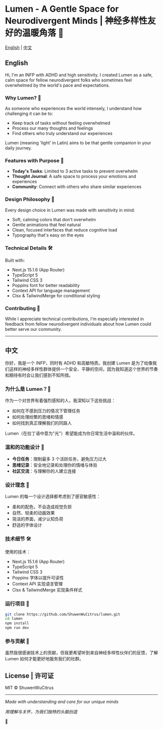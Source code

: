 # Lumen - A Gentle Space for Neurodivergent Minds | 神经多样性友好的温暖角落 🌱

[English](#english) | [中文](#中文)

## English

Hi, I'm an INFP with ADHD and high sensitivity. I created Lumen as a safe, calm space for fellow neurodivergent folks who sometimes feel overwhelmed by the world's pace and expectations.

### Why Lumen? 💭

As someone who experiences the world intensely, I understand how challenging it can be to:

- Keep track of tasks without feeling overwhelmed
- Process our many thoughts and feelings
- Find others who truly understand our experiences

Lumen (meaning 'light' in Latin) aims to be that gentle companion in your daily journey.

### Features with Purpose 🌿

- **Today's Tasks**: Limited to 3 active tasks to prevent overwhelm
- **Thought Journal**: A safe space to process your emotions and experiences
- **Community**: Connect with others who share similar experiences

### Design Philosophy 🎨

Every design choice in Lumen was made with sensitivity in mind:

- Soft, calming colors that don't overwhelm
- Gentle animations that feel natural
- Clean, focused interfaces that reduce cognitive load
- Typography that's easy on the eyes

### Technical Details 🛠️

Built with:

- Next.js 15.1.6 (App Router)
- TypeScript 5
- Tailwind CSS 3
- Poppins font for better readability
- Context API for language management
- Clsx & TailwindMerge for conditional styling

### Contributing 💝

While I appreciate technical contributions, I'm especially interested in feedback from fellow neurodivergent individuals about how Lumen could better serve our community.

---

## 中文

你好，我是一个 INFP，同时有 ADHD 和高敏特质。我创建 Lumen 是为了给像我们这样的神经多样性群体提供一个安全、平静的空间，因为我知道这个世界的节奏和期待有时会让我们感到不知所措。

### 为什么是 Lumen？💭

作为一个对世界有着强烈感知的人，我深知以下这些挑战：

- 如何在不感到压力的情况下管理任务
- 如何处理纷繁的思绪和情感
- 如何找到真正理解我们的同路人

Lumen（在拉丁语中意为"光"）希望能成为你日常生活中温和的伙伴。

### 温和的功能设计 🌿

- **今日任务**：限制最多 3 个活跃任务，避免压力过大
- **思绪记录**：安全地记录和处理你的情绪与体验
- **社区交流**：与理解你的人建立连接

### 设计理念 🎨

Lumen 的每一个设计选择都考虑到了感官敏感性：

- 柔和的配色，不会造成视觉负担
- 自然、轻柔的动画效果
- 简洁的界面，减少认知负荷
- 舒适的字体设计

### 技术细节 🛠️

使用的技术：

- Next.js 15.1.6 (App Router)
- TypeScript 5
- Tailwind CSS 3
- Poppins 字体以提升可读性
- Context API 实现语言管理
- Clsx & TailwindMerge 实现条件样式

### 运行项目 🌱

```bash
git clone https://github.com/ShuwenWuCitrus/lumen.git
cd lumen
npm install
npm run dev
```

### 参与贡献 💝

虽然我很感谢技术上的贡献，但我更希望听到来自神经多样性伙伴们的反馈，了解 Lumen 如何才能更好地服务我们的社群。

## License | 许可证

MIT © ShuwenWuCitrus

---

_Made with understanding and care for our unique minds_

_用理解与关怀，为我们独特的头脑创造_

💫
